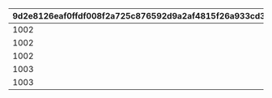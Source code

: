 |9d2e8126eaf0ffdf008f2a725c876592d9a2af4815f26a933cd32878285e1ad2|ceda08754e8a6b5eb625e0269a25e7cfa14f8f6a2c0dd42922511c7d18461f34|c4045bb24fa6f2c6964e9569de8b5da09685981a0c08d9ea376c2a71d0c70c8d|876b68717ef11568d0f978f0de97fad4f57a00064c9073e8bd4c559f230a4d80|b501f61a633398a204ab66a6c92f342a67e9b2a9d39424a09a87f5d0fc211c35|762ceaf06148e7850d27c3a70d6b126fd54013b0fcfb0b3e2e84eb8c15d3954c|
| --- | --- | --- | --- | --- | --- |
|1002|1|10701100|15|1|32001001|
|1002|1|10701101|15|2|32001002|
|1002|1|10701102|15|3|32001003|
|1003|1|10701103|15|4|32001004|
|1003|1|10701104|15|5|32001005|